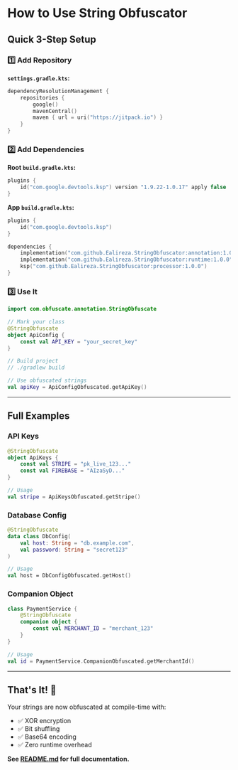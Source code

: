 # How to Use String Obfuscator

## Quick 3-Step Setup

### 1️⃣ Add Repository

**`settings.gradle.kts`:**
```kotlin
dependencyResolutionManagement {
    repositories {
        google()
        mavenCentral()
        maven { url = uri("https://jitpack.io") }
    }
}
```

### 2️⃣ Add Dependencies

**Root `build.gradle.kts`:**
```kotlin
plugins {
    id("com.google.devtools.ksp") version "1.9.22-1.0.17" apply false
}
```

**App `build.gradle.kts`:**
```kotlin
plugins {
    id("com.google.devtools.ksp")
}

dependencies {
    implementation("com.github.Ealireza.StringObfuscator:annotation:1.0.0")
    implementation("com.github.Ealireza.StringObfuscator:runtime:1.0.0")
    ksp("com.github.Ealireza.StringObfuscator:processor:1.0.0")
}
```

### 3️⃣ Use It

```kotlin
import com.obfuscate.annotation.StringObfuscate

// Mark your class
@StringObfuscate
object ApiConfig {
    const val API_KEY = "your_secret_key"
}

// Build project
// ./gradlew build

// Use obfuscated strings
val apiKey = ApiConfigObfuscated.getApiKey()
```

---

## Full Examples

### API Keys
```kotlin
@StringObfuscate
object ApiKeys {
    const val STRIPE = "pk_live_123..."
    const val FIREBASE = "AIzaSyD..."
}

// Usage
val stripe = ApiKeysObfuscated.getStripe()
```

### Database Config
```kotlin
@StringObfuscate
data class DbConfig(
    val host: String = "db.example.com",
    val password: String = "secret123"
)

// Usage
val host = DbConfigObfuscated.getHost()
```

### Companion Object
```kotlin
class PaymentService {
    @StringObfuscate
    companion object {
        const val MERCHANT_ID = "merchant_123"
    }
}

// Usage
val id = PaymentService.CompanionObfuscated.getMerchantId()
```

---

## That's It! 🎉

Your strings are now obfuscated at compile-time with:
- ✅ XOR encryption
- ✅ Bit shuffling
- ✅ Base64 encoding
- ✅ Zero runtime overhead

**See [README.md](README.md) for full documentation.**
